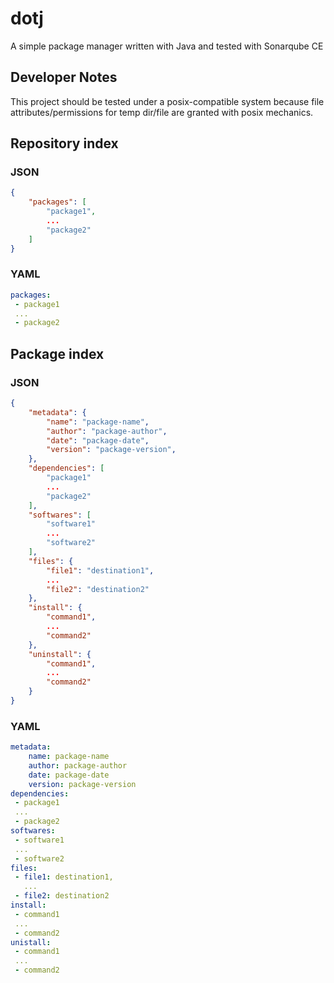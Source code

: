 # dotj

A simple package manager written with Java and tested with Sonarqube CE

## Developer Notes

This project should be tested under a posix-compatible system because file attributes/permissions for temp dir/file are granted with posix mechanics.

## Repository index

### JSON

```json
{
    "packages": [
        "package1",
        ...
        "package2"
    ]
}
```

### YAML

```yaml
packages:
 - package1
 ...
 - package2
```
## Package index

### JSON

```json
{
    "metadata": {
        "name": "package-name",
        "author": "package-author",
        "date": "package-date",
        "version": "package-version",
    },
    "dependencies": [
        "package1"
        ...
        "package2"
    ],
    "softwares": [
        "software1"
        ...
        "software2"
    ],
    "files": {
        "file1": "destination1",
        ...
        "file2": "destination2"
    },
    "install": {
        "command1",
        ...
        "command2"
    },
    "uninstall": {
        "command1",
        ...
        "command2"
    }
}
```

### YAML

```yaml
metadata:
    name: package-name
    author: package-author
    date: package-date
    version: package-version
dependencies:
 - package1
 ...
 - package2
softwares:
 - software1
 ...
 - software2
files:
 - file1: destination1,
   ...
 - file2: destination2
install:
 - command1
 ...
 - command2
unistall:
 - command1
 ...
 - command2
```